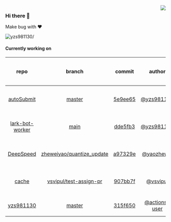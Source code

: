 <img align="right" src="https://github-readme-stats.vercel.app/api?username=yzs981130&show_icons=true&hide_title=true" />

### Hi there 👋


Make bug with ❤️

<p align="left"> <img src=https://komarev.com/ghpvc/?username=yzs981130 alt=yzs981130/> </p>


<!--
**yzs981130/yzs981130** is a ✨ _special_ ✨ repository because its `README.md` (this file) appears on your GitHub profile.

Here are some ideas to get you started:

- 🔭 I’m currently working on ...
- 🌱 I’m currently learning ...
- 👯 I’m looking to collaborate on ...
- 🤔 I’m looking for help with ...
- 💬 Ask me about ...
- 📫 How to reach me: ...
- 😄 Pronouns: ...
- ⚡ Fun fact: ...
-->

#### Currently working on


| repo | branch | commit | author | time since last update | language |
|:---:|:---:|:---:|:---:|:---:|:---:|
| [autoSubmit](https://github.com/yzs981130/autoSubmit) | [master](https://github.com/yzs981130/autoSubmit/tree/master) |[5e9ee65](https://github.com/yzs981130/autoSubmit/commit/5e9ee65e943ed52ae06a5f192e1e44dac15bf95f) | [@yzs981130](https://github.com/yzs981130) |118 hours 41 minutes | ![](https://img.shields.io/github/languages/top/yzs981130/autoSubmit)|
| [lark-bot-worker](https://github.com/yzs981130/lark-bot-worker) | [main](https://github.com/yzs981130/lark-bot-worker/tree/main) |[dde5fb3](https://github.com/yzs981130/lark-bot-worker/commit/dde5fb307d9f55a95e3c6644e2174378f675e1c5) | [@yzs981130](https://github.com/yzs981130) |355 hours 47 minutes | ![](https://img.shields.io/github/languages/top/yzs981130/lark-bot-worker)|
| [DeepSpeed](https://github.com/yzs981130/DeepSpeed) | [zheweiyao/quantize_update](https://github.com/yzs981130/DeepSpeed/tree/zheweiyao/quantize_update) |[a97329e](https://github.com/yzs981130/DeepSpeed/commit/a97329e16b3a43338656379664ab67b0e4f690fc) | [@yaozhewei](https://github.com/yaozhewei) |301 hours 28 minutes | ![](https://img.shields.io/github/languages/top/yzs981130/DeepSpeed)|
| [cache](https://github.com/yzs981130/cache) | [vsvipul/test-assign-pr](https://github.com/yzs981130/cache/tree/vsvipul/test-assign-pr) |[907bb7f](https://github.com/yzs981130/cache/commit/907bb7fbe4329bf0904b3cba0efd3e5f0e4d1b60) | [@vsvipul](https://github.com/vsvipul) |378 hours 39 minutes | ![](https://img.shields.io/github/languages/top/yzs981130/cache)|
| [yzs981130](https://github.com/yzs981130/yzs981130) | [master](https://github.com/yzs981130/yzs981130/tree/master) |[315f650](https://github.com/yzs981130/yzs981130/commit/315f6503747c386fb9db4a8e3ae6fd91cb755c21) | [@actions-user](https://github.com/actions-user) |0 hours 27 minutes | ![](https://img.shields.io/github/languages/top/yzs981130/yzs981130)|
